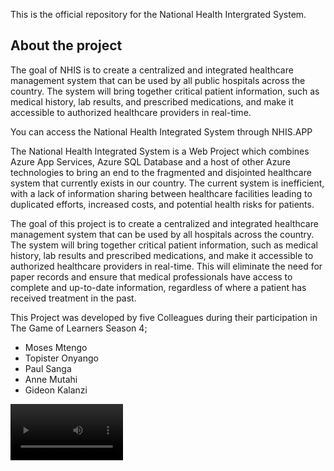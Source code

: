 This is the official repository for the National Health Intergrated System.

## About the project
The goal of NHIS is to create a centralized and integrated healthcare management system that can be used by all public hospitals across the country. The system will bring together critical patient information, such as medical history, lab results, and prescribed medications, and make it accessible to authorized healthcare providers in real-time.

You can access the National Health Integrated System through NHIS.APP

The National Health Integrated System is a Web Project which combines Azure App Services, Azure SQL Database and a host of other Azure technologies to bring an end to the fragmented and disjointed healthcare system that currently exists in our country. The current system is inefficient, with a lack of information sharing between healthcare facilities leading to duplicated efforts, increased costs, and potential health risks for patients.

The goal of this project is to create a centralized and integrated healthcare management system that can be used by all hospitals across the country. The system will bring together critical patient information, such as medical history, lab results and prescribed medications, and make it accessible to authorized healthcare providers in real-time. This will eliminate the need for paper records and ensure that medical professionals have access to complete and up-to-date information, regardless of where a patient has received treatment in the past.

This Project was developed by five Colleagues during their participation in The Game of Learners Season 4;
* Moses Mtengo
* Topister Onyango
* Paul Sanga
* Anne Mutahi
* Gideon Kalanzi

<video src='NHIS demo.mp4' width=180/>
